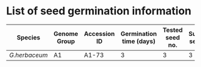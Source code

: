 # List of seed germination information

| Species | Genome Group | Accession ID | Germination time (days) | Tested seed no. | Survived seed no. |
|--|--|--|--|--|--|
| *G.herbaceum* | A1 | A1-73 | 3 | 3 | 3 | 




